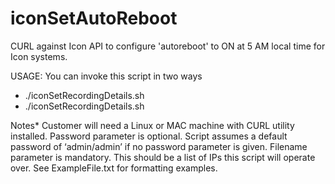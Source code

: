 # iconSetAutoReboot
CURL against Icon API to configure 'autoreboot' to ON at 5 AM local time for Icon systems.

USAGE: You can invoke this script in two ways

- ./iconSetRecordingDetails.sh <Password> <Filename>
- ./iconSetRecordingDetails.sh <Filename>

Notes* 
Customer will need a Linux or MAC machine with CURL utility installed. 
Password parameter is optional. 
Script assumes a default password of ‘admin/admin’ if no password parameter is given. 
Filename parameter is mandatory. This should be a list of IPs this script will operate over. See ExampleFile.txt for formatting examples.


